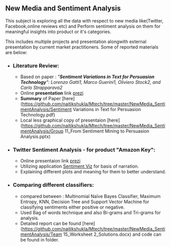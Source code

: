 ## New Media and Sentiment Analysis ##   
This subject is exploring all the data with respect to new media like(Twitter, Facebook,online reviews etc) and Perform sentiment analysis on them for meaningful insights into product or it's categories.   
   
This includes multiple projects and presentation alongwith external presentation by current market practitioners. Some of reported materials are below:  
  * ### Literature Review:
    * Based on paper : _"__Sentiment Variations in Text for Persuasion Technology__": Lorenzo Gatti1, Marco Guerini1, Oliviero Stock2, and Carlo Strapparava2_   
    * Online **presentation** link [prezi](https://prezi.com/p/dximtfwcf33p/)
    * **Summary** of Paper [here](https://github.com/naitikshukla/Mtech/tree/master/NewMedia_SentimentAnalysis/Sentiment Variations in Text for Persuasion Technology.pdf)
    * Local less graphical copy of presentaion [here](https://github.com/naitikshukla/Mtech/tree/master/NewMedia_SentimentAnalysis/Group 11_From Sentiment Mining to Persuasion Analysis.pptx)
    
 * ### Twitter Sentiment Analysis - for product "Amazon Key":
   * Online presentaion link [prezi](https://prezi.com/view/nAftt7r5HHJfDRB9aOro/)
   * Utilizing application [Sentiment Viz](https://www.csc2.ncsu.edu/faculty/healey/tweet_viz/tweet_app/) for basis of narration.
   * Explaining different plots and meaning for them to better understand.
   
 * ### Comparing different classifiers:
   * compared between : Multinomial Naïve Bayes Classifier, Maximum Entropy, KNN, Decision Tree and Support Vector Machine for classifying sentiments either positive or negative.
   * Used Bag of words technique and also Bi-grams and Tri-grams for analysis.
   * Detailed report can be found [here](https://github.com/naitikshukla/Mtech/tree/master/NewMedia_SentimentAnalysis/Team 15_Worksheet 2_Solutions.docx) and code can be found in folder.
